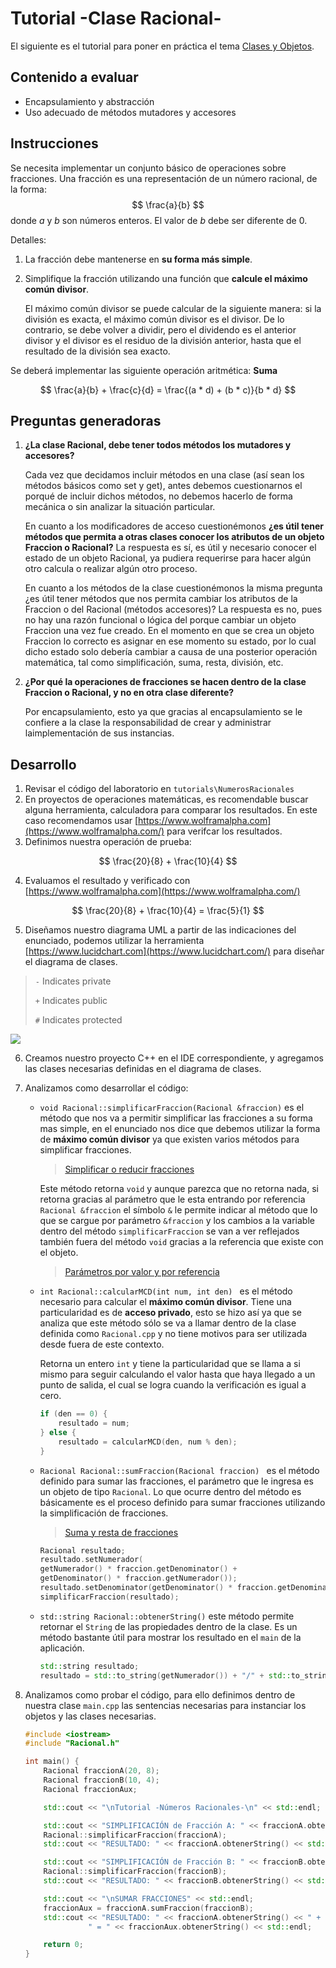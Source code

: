 # Tutorial -Clase Racional-

El siguiente es el tutorial para poner en práctica el tema [Clases y Objetos](objetos-clases.md).

## Contenido a evaluar

- Encapsulamiento y abstracción
- Uso adecuado de métodos mutadores y accesores

## Instrucciones

Se necesita implementar un conjunto básico de operaciones sobre fracciones. Una fracción es una representación de un número racional, de la forma:
$$
\frac{a}{b}
$$
donde *a* y *b* son números enteros. El valor de *b* debe ser diferente de 0.

Detalles:

1. La fracción debe mantenerse en **su forma más simple**. 

2. Simplifique la fracción utilizando una función que **calcule el máximo común divisor**. 

   El máximo común divisor se puede calcular de la siguiente manera: si la división es exacta, el máximo común divisor es el divisor. De lo contrario, se debe volver a dividir, pero el dividendo es el anterior divisor y el divisor es el residuo de la división anterior, hasta que el resultado de la división sea exacto.

Se deberá implementar las siguiente operación aritmética: **Suma**

$$
\frac{a}{b} + \frac{c}{d} = \frac{(a * d) + (b * c)}{b * d}
$$

## Preguntas generadoras

1. **¿La clase Racional, debe tener todos métodos los mutadores y accesores?**

   Cada vez que decidamos incluir métodos en una clase (así sean los métodos básicos como set y get), antes debemos cuestionarnos el porqué de incluir dichos métodos, no debemos  hacerlo de forma mecánica o sin analizar la situación particular.  

   En cuanto a los modificadores de acceso cuestionémonos  **¿es útil tener métodos que permita a otras clases conocer los atributos de un objeto Fraccion o Racional?** La respuesta es sí, es útil y necesario conocer el estado de un objeto Racional, ya pudiera requerirse para hacer algún otro calcula o realizar algún otro proceso. 

   En cuanto a los métodos de la clase cuestionémonos la misma pregunta ¿es útil tener métodos que nos permita cambiar los atributos de la Fraccion o del Racional (métodos accesores)? La respuesta es no,  pues no hay una razón funcional o lógica del porque cambiar un objeto Fraccion una vez fue creado. En el momento en que se crea un objeto Fraccion lo correcto es asignar en ese momento su estado, por lo cual dicho estado solo debería cambiar a causa de una posterior operación matemática, tal como simplificación, suma, resta, división, etc.
   
2. **¿Por qué la operaciones de fracciones se hacen dentro de la clase Fraccion o Racional, y no en otra clase diferente?** 

   Por encapsulamiento, esto ya que gracias al encapsulamiento se le confiere a la clase la responsabilidad de crear y  administrar laimplementación de sus instancias. 

## Desarrollo

1. Revisar el código del laboratorio en `tutorials\NumerosRacionales`
2. En proyectos de operaciones matemáticas, es recomendable buscar alguna herramienta, calculadora para comparar los resultados. En este caso recomendamos usar [https://www.wolframalpha.com](https://www.wolframalpha.com/) para verifcar los resultados.
3. Definimos nuestra operación de prueba:

$$
\frac{20}{8} + \frac{10}{4}
$$

4. Evaluamos el resultado y verificado con [https://www.wolframalpha.com](https://www.wolframalpha.com/)

$$
\frac{20}{8} + \frac{10}{4} = \frac{5}{1}
$$

5. Diseñamos nuestro diagrama UML a partir de las indicaciones del enunciado, podemos utilizar la herramienta [https://www.lucidchart.com](https://www.lucidchart.com/) para diseñar el diagrama de clases.

> `-` Indicates private
>
> `+` Indicates public
>
> `#` Indicates protected

![](/Users/mguzmana/Documents/EIF201-Progra-I/resources/tutorial_num_raciones_uml.png)

6. Creamos nuestro proyecto C++ en el IDE correspondiente, y agregamos las clases necesarias definidas en el diagrama de clases.

7. Analizamos como desarrollar el código:

   - `void Racional::simplificarFraccion(Racional &fraccion)` es el método que nos va a permitir simplificar las fracciones a su forma mas simple, en el enunciado nos dice que debemos utilizar la forma de **máximo común divisor** ya que existen varios métodos para simplificar fracciones. 

     > [Simplificar o reducir fracciones](https://www.matesfacil.com/ESO/fracciones/simplificar/simplificar-reducir-fracciones-metodo-maximo-comun-divisor-ejercicios-resueltos.html)

     Este método retorna `void` y aunque parezca que no retorna nada, si retorna gracias al parámetro que le esta entrando por referencia `Racional &fraccion` el símbolo `&` le permite indicar al método que lo que se cargue por parámetro `&fraccion` y los cambios a la variable dentro del método `simplificarFraccion` se van a ver reflejados también fuera del método `void` gracias a la referencia que existe con el objeto.

     > [Parámetros por valor y por referencia](http://c.conclase.net/curso/?cap=015)

   - `int Racional::calcularMCD(int num, int den) ` es el método necesario para calcular el **máximo común divisor**. Tiene una particularidad es de **acceso privado**, esto se hizo así ya que se analiza que este método sólo se va a llamar dentro de la clase definida como `Racional.cpp` y no tiene motivos para ser utilizada desde fuera de este contexto.

     Retorna un entero `int` y tiene la particularidad que se llama a si mismo para seguir calculando el valor hasta que haya llegado a un punto de salida, el cual se logra cuando la verificación es igual a cero.

     ```c++
     if (den == 0) {
         resultado = num;
     } else {
         resultado = calcularMCD(den, num % den);
     }
     ```

	- `Racional Racional::sumFraccion(Racional fraccion) ` es el método definido para sumar las fracciones, el parámetro que le ingresa es un objeto de tipo `Racional`. Lo que ocurre dentro del método es básicamente es el proceso definido para sumar fracciones utilizando la simplificación de fracciones.
	
	  > [Suma y resta de fracciones](https://www.smartick.es/blog/matematicas/recursos-didacticos/suma-resta-de-fracciones/)

      ```c++
      Racional resultado;
      resultado.setNumerador(
      getNumerador() * fraccion.getDenominator() +
      getDenominator() * fraccion.getNumerador());
      resultado.setDenominator(getDenominator() * fraccion.getDenominator());
      simplificarFraccion(resultado);
      ```

	- `std::string Racional::obtenerString()` este método permite retornar el `String` de las propiedades dentro de la clase. Es un método bastante útil para mostrar los resultado en el `main` de la aplicación. 
	
	  ```c++
	  std::string resultado;
	  resultado = std::to_string(getNumerador()) + "/" + std::to_string(getDenominator());
	  ```

7. Analizamos como probar el código, para ello definimos dentro de nuestra clase `main.cpp` las sentencias necesarias para instanciar los objetos y las clases necesarias.

   ```c++
   #include <iostream>
   #include "Racional.h"
   
   int main() {
       Racional fraccionA(20, 8);
       Racional fraccionB(10, 4);
       Racional fraccionAux;
   
       std::cout << "\nTutorial -Números Racionales-\n" << std::endl;
   
       std::cout << "SIMPLIFICACIÓN de Fracción A: " << fraccionA.obtenerString() << std::endl;
       Racional::simplificarFraccion(fraccionA);
       std::cout << "RESULTADO: " << fraccionA.obtenerString() << std::endl;
   
       std::cout << "SIMPLIFICACIÓN de Fracción B: " << fraccionB.obtenerString() << std::endl;
       Racional::simplificarFraccion(fraccionB);
       std::cout << "RESULTADO: " << fraccionB.obtenerString() << std::endl;
   
       std::cout << "\nSUMAR FRACCIONES" << std::endl;
       fraccionAux = fraccionA.sumFraccion(fraccionB);
       std::cout << "RESULTADO: " << fraccionA.obtenerString() << " + " << fraccionB.obtenerString() <<
                 " = " << fraccionAux.obtenerString() << std::endl;
   
       return 0;
   }
   ```